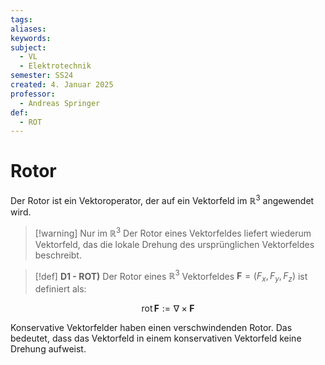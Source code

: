 ```yaml
---
tags: 
aliases: 
keywords: 
subject:
  - VL
  - Elektrotechnik
semester: SS24
created: 4. Januar 2025
professor:
  - Andreas Springer
def:
  - ROT
---
```

 

# Rotor

Der Rotor ist ein Vektoroperator, der auf ein Vektorfeld im $\mathbb{R}^3$ angewendet wird.

> [!warning] Nur im $\mathbb{R}^3$
> Der Rotor eines Vektorfeldes liefert wiederum Vektorfeld, das die lokale Drehung des ursprünglichen Vektorfeldes beschreibt.


> [!def] **D1 - ROT)**  Der Rotor eines $\mathbb{R}^3$ Vektorfeldes $\mathbf{F} = (F_x, F_y, F_z)$ ist definiert als:

$$
\mathrm{rot} \,\mathbf{F} := \nabla \times \mathbf{F}
$$

Konservative Vektorfelder haben einen verschwindenden Rotor. Das bedeutet, dass das Vektorfeld in einem konservativen Vektorfeld keine Drehung aufweist. 
